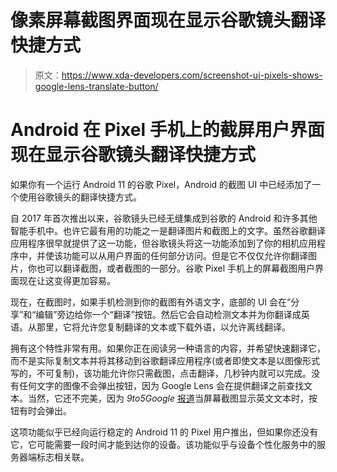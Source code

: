 # 像素屏幕截图界面现在显示谷歌镜头翻译快捷方式

> 原文：<https://www.xda-developers.com/screenshot-ui-pixels-shows-google-lens-translate-button/>

# Android 在 Pixel 手机上的截屏用户界面现在显示谷歌镜头翻译快捷方式

如果你有一个运行 Android 11 的谷歌 Pixel，Android 的截图 UI 中已经添加了一个使用谷歌镜头的翻译快捷方式。

自 2017 年首次推出以来，谷歌镜头已经无缝集成到谷歌的 Android 和许多其他智能手机中。也许它最有用的功能之一是翻译图片和截图上的文字。虽然谷歌翻译应用程序很早就提供了这一功能，但谷歌镜头将这一功能添加到了你的相机应用程序中，并使该功能可以从用户界面的任何部分访问。但是它不仅仅允许你翻译图片，你也可以翻译截图，或者截图的一部分。谷歌 Pixel 手机上的屏幕截图用户界面现在让这变得更加容易。

现在，在截图时，如果手机检测到你的截图有外语文字，底部的 UI 会在“分享”和“编辑”旁边给你一个“翻译”按钮。然后它会自动检测文本并为你翻译成英语。从那里，它将允许您复制翻译的文本或下载外语，以允许离线翻译。

拥有这个特性非常有用。如果你正在阅读另一种语言的内容，并希望快速翻译它，而不是实际复制文本并将其移动到谷歌翻译应用程序(或者即使文本是以图像形式写的，不可复制)，该功能允许你只需截图，点击翻译，几秒钟内就可以完成。没有任何文字的图像不会弹出按钮，因为 Google Lens 会在提供翻译之前查找文本。当然，它还不完美，因为 *9to5Google* [报道](https://9to5google.com/2021/04/23/google-lens-translate-screenshot/)当屏幕截图显示英文文本时，按钮有时会弹出。

这项功能似乎已经向运行稳定的 Android 11 的 Pixel 用户推出，但如果你还没有它，它可能需要一段时间才能到达你的设备。该功能似乎与设备个性化服务中的服务器端标志相关联。